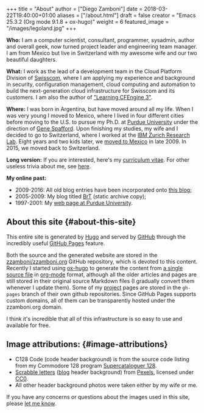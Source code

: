 +++
title = "About"
author = ["Diego Zamboni"]
date = 2018-03-22T19:40:00+01:00
aliases = ["/about.html"]
draft = false
creator = "Emacs 25.3.2 (Org mode 9.1.8 + ox-hugo)"
weight = 6
featured_image = "/images/legoland.jpg"
+++

**Who:** I am a computer scientist, consultant, programmer, sysadmin, author and overall geek, now turned project leader and engineering team manager. I am from Mexico but live in Switzerland with my awesome wife and our two beautiful daughters.

**What:** I work as the lead of a development team in the Cloud Platform Division of [Swisscom](http://swisscom.com/), where I am applying my experience and background in security, configuration management, cloud computing and automation to build the next-generation cloud infrastructure for Swisscom and its customers. I am also the author of ["Learning CFEngine 3"](http://cf-learn.info).

**Where:** I was born in Argentina, but have moved around all my life.  When I was very young I moved to Mexico, where I lived in four different cities before moving to the U.S. to pursue my Ph.D. at [Purdue University](http://www.cerias.purdue.edu/) under the direction of [Gene Spafford](http://spaf.cerias.purdue.edu/). Upon finishing my studies, my wife and I decided to go to Switzerland, where I worked at the [IBM Zurich Research Lab](http://www.zurich.ibm.com/). Eight years and two kids later, we [moved to Mexico](/brt/2009/09/08/going-home/index.html) in late 2009. In 2015, we moved back to Switzerland.

**Long version:** If you are interested, here's my [curriculum vitae](/vita.html). For other useless trivia about me, see [here](http://www.zzamboni.org/brt/2007/03/07/blog-tagged/index.html).

**My online past:**

-   2009-2016: All old blog entries have been incorporated onto [this blog](/post);
-   2005-2009: My blog titled [BrT](/brt) (static archive copy);
-   1997-2001: My [web page at Purdue University](http://homes.cerias.purdue.edu/~zamboni/).


## About this site {#about-this-site}

This entire site is generated by [Hugo](http://gohugo.io) and served by [GitHub](http://github.com/) through the incredibly useful [GitHub Pages](http://pages.github.com/) feature.

Both the source and the generated website are stored in the [zzamboni/zzamboni.org](https://github.com/zzamboni/zzamboni.org) GitHub repository, which is devoted to this content.  Recently I started using [ox-hugo](https://ox-hugo.scripter.co/) to generate the content from [a single source file](https://github.com/zzamboni/zzamboni.org/blob/master/content-org/zzamboni.org) in [org-mode](https://orgmode.org/) format, although all the older articles and pages are still stored in their original source Markdown files (I gradually convert them whenever I update them). Some of my [project](/code) pages are stored in the `gh-pages` branch of their own github repositories. Since GitHub Pages supports custom domains, all of them can be transparently hosted under the zzamboni.org domain.

I think it's incredible that all of this infrastructure is so easy to use and available for free.


## Image attributions: {#image-attributions}

-   C128 Code (code header background) is from the source code listing from my Commodore 128 program [Supercataloguer 128](http://zzamboni.org/brt/2008/01/24/supercataloger-128).
-   [Scrabble letters](https://www.pexels.com/photo/alphabet-board-game-bundle-close-up-278888/) ([blog](../post) header background) from [Pexels](https://www.pexels.com/), licensed under [CC0](https://www.pexels.com/photo-license/).
-   All other header background photos were taken either by my wife or me.

If you have any concerns or questions about the images used in this site, please [let me know](../contact).
